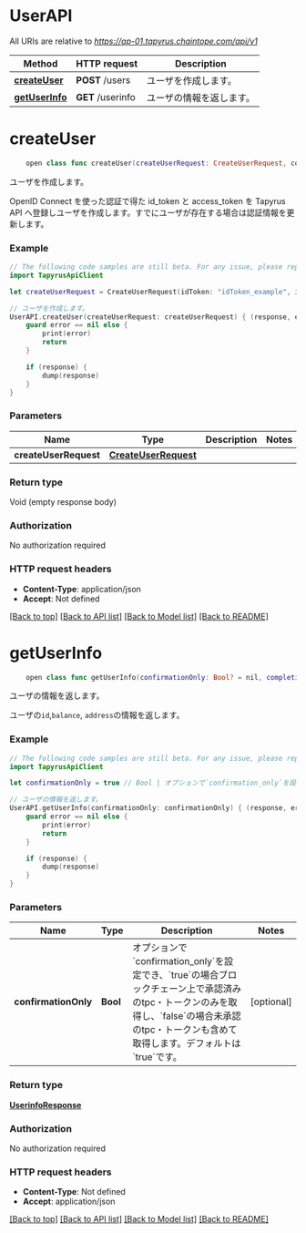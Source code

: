 # UserAPI

All URIs are relative to *https://ap-01.tapyrus.chaintope.com/api/v1*

Method | HTTP request | Description
------------- | ------------- | -------------
[**createUser**](UserAPI.md#createuser) | **POST** /users | ユーザを作成します。
[**getUserInfo**](UserAPI.md#getuserinfo) | **GET** /userinfo | ユーザの情報を返します。


# **createUser**
```swift
    open class func createUser(createUserRequest: CreateUserRequest, completion: @escaping (_ data: Void?, _ error: Error?) -> Void)
```

ユーザを作成します。

OpenID Connect を使った認証で得た id_token と access_token を Tapyrus API へ登録しユーザを作成します。すでにユーザが存在する場合は認証情報を更新します。

### Example 
```swift
// The following code samples are still beta. For any issue, please report via http://github.com/OpenAPITools/openapi-generator/issues/new
import TapyrusApiClient

let createUserRequest = CreateUserRequest(idToken: "idToken_example", issuer: "issuer_example", clientId: "clientId_example", accessToken: "accessToken_example") // CreateUserRequest | 

// ユーザを作成します。
UserAPI.createUser(createUserRequest: createUserRequest) { (response, error) in
    guard error == nil else {
        print(error)
        return
    }

    if (response) {
        dump(response)
    }
}
```

### Parameters

Name | Type | Description  | Notes
------------- | ------------- | ------------- | -------------
 **createUserRequest** | [**CreateUserRequest**](CreateUserRequest.md) |  | 

### Return type

Void (empty response body)

### Authorization

No authorization required

### HTTP request headers

 - **Content-Type**: application/json
 - **Accept**: Not defined

[[Back to top]](#) [[Back to API list]](../README.md#documentation-for-api-endpoints) [[Back to Model list]](../README.md#documentation-for-models) [[Back to README]](../README.md)

# **getUserInfo**
```swift
    open class func getUserInfo(confirmationOnly: Bool? = nil, completion: @escaping (_ data: UserinfoResponse?, _ error: Error?) -> Void)
```

ユーザの情報を返します。

ユーザの`id`,`balance`, `address`の情報を返します。

### Example 
```swift
// The following code samples are still beta. For any issue, please report via http://github.com/OpenAPITools/openapi-generator/issues/new
import TapyrusApiClient

let confirmationOnly = true // Bool | オプションで`confirmation_only`を設定でき、`true`の場合ブロックチェーン上で承認済みのtpc・トークンのみを取得し、`false`の場合未承認のtpc・トークンも含めて取得します。デフォルトは`true`です。 (optional)

// ユーザの情報を返します。
UserAPI.getUserInfo(confirmationOnly: confirmationOnly) { (response, error) in
    guard error == nil else {
        print(error)
        return
    }

    if (response) {
        dump(response)
    }
}
```

### Parameters

Name | Type | Description  | Notes
------------- | ------------- | ------------- | -------------
 **confirmationOnly** | **Bool** | オプションで&#x60;confirmation_only&#x60;を設定でき、&#x60;true&#x60;の場合ブロックチェーン上で承認済みのtpc・トークンのみを取得し、&#x60;false&#x60;の場合未承認のtpc・トークンも含めて取得します。デフォルトは&#x60;true&#x60;です。 | [optional] 

### Return type

[**UserinfoResponse**](UserinfoResponse.md)

### Authorization

No authorization required

### HTTP request headers

 - **Content-Type**: Not defined
 - **Accept**: application/json

[[Back to top]](#) [[Back to API list]](../README.md#documentation-for-api-endpoints) [[Back to Model list]](../README.md#documentation-for-models) [[Back to README]](../README.md)

